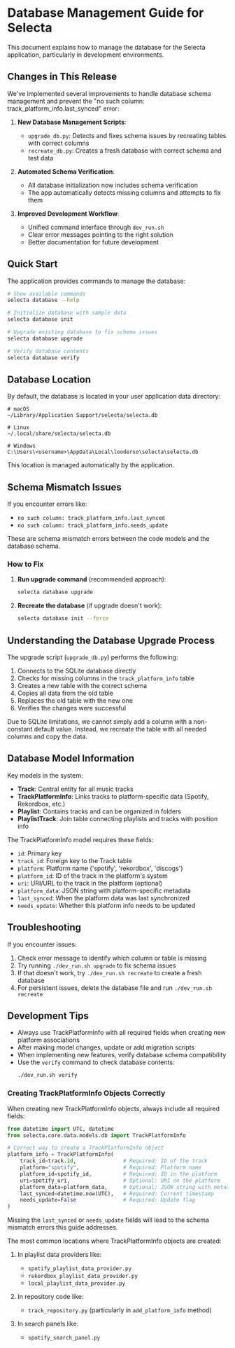 # Database Management Guide for Selecta

This document explains how to manage the database for the Selecta application, particularly
in development environments.

## Changes in This Release

We've implemented several improvements to handle database schema management and prevent the
"no such column: track_platform_info.last_synced" error:

1. **New Database Management Scripts**:
   - `upgrade_db.py`: Detects and fixes schema issues by recreating tables with correct columns
   - `recreate_db.py`: Creates a fresh database with correct schema and test data

2. **Automated Schema Verification**:
   - All database initialization now includes schema verification
   - The app automatically detects missing columns and attempts to fix them

3. **Improved Development Workflow**:
   - Unified command interface through `dev_run.sh`
   - Clear error messages pointing to the right solution
   - Better documentation for future development

## Quick Start

The application provides commands to manage the database:

```bash
# Show available commands
selecta database --help

# Initialize database with sample data
selecta database init

# Upgrade existing database to fix schema issues
selecta database upgrade

# Verify database contents
selecta database verify
```

## Database Location

By default, the database is located in your user application data directory:
```
# macOS
~/Library/Application Support/selecta/selecta.db

# Linux
~/.local/share/selecta/selecta.db

# Windows
C:\Users\<username>\AppData\Local\looderso\selecta\selecta.db
```

This location is managed automatically by the application.

## Schema Mismatch Issues

If you encounter errors like:
- `no such column: track_platform_info.last_synced`
- `no such column: track_platform_info.needs_update`

These are schema mismatch errors between the code models and the database schema.

### How to Fix

1. **Run upgrade command** (recommended approach):
   ```bash
   selecta database upgrade
   ```

2. **Recreate the database** (if upgrade doesn't work):
   ```bash
   selecta database init --force
   ```

## Understanding the Database Upgrade Process

The upgrade script (`upgrade_db.py`) performs the following:

1. Connects to the SQLite database directly
2. Checks for missing columns in the `track_platform_info` table
3. Creates a new table with the correct schema
4. Copies all data from the old table
5. Replaces the old table with the new one
6. Verifies the changes were successful

Due to SQLite limitations, we cannot simply add a column with a non-constant default value. Instead,
we recreate the table with all needed columns and copy the data.

## Database Model Information

Key models in the system:

- **Track**: Central entity for all music tracks
- **TrackPlatformInfo**: Links tracks to platform-specific data (Spotify, Rekordbox, etc.)
- **Playlist**: Contains tracks and can be organized in folders
- **PlaylistTrack**: Join table connecting playlists and tracks with position info

The TrackPlatformInfo model requires these fields:
- `id`: Primary key
- `track_id`: Foreign key to the Track table
- `platform`: Platform name ('spotify', 'rekordbox', 'discogs')
- `platform_id`: ID of the track in the platform's system
- `uri`: URI/URL to the track in the platform (optional)
- `platform_data`: JSON string with platform-specific metadata
- `last_synced`: When the platform data was last synchronized
- `needs_update`: Whether this platform info needs to be updated

## Troubleshooting

If you encounter issues:

1. Check error message to identify which column or table is missing
2. Try running `./dev_run.sh upgrade` to fix schema issues
3. If that doesn't work, try `./dev_run.sh recreate` to create a fresh database
4. For persistent issues, delete the database file and run `./dev_run.sh recreate`

## Development Tips

- Always use TrackPlatformInfo with all required fields when creating new platform associations
- After making model changes, update or add migration scripts
- When implementing new features, verify database schema compatibility
- Use the `verify` command to check database contents:
  ```bash
  ./dev_run.sh verify
  ```

### Creating TrackPlatformInfo Objects Correctly

When creating new TrackPlatformInfo objects, always include all required fields:

```python
from datetime import UTC, datetime
from selecta.core.data.models.db import TrackPlatformInfo

# Correct way to create a TrackPlatformInfo object
platform_info = TrackPlatformInfo(
    track_id=track.id,               # Required: ID of the track
    platform="spotify",              # Required: Platform name
    platform_id=spotify_id,          # Required: ID in the platform
    uri=spotify_uri,                 # Optional: URI on the platform
    platform_data=platform_data,     # Optional: JSON string with metadata
    last_synced=datetime.now(UTC),   # Required: Current timestamp
    needs_update=False               # Required: Update flag
)
```

Missing the `last_synced` or `needs_update` fields will lead to the schema mismatch errors this guide addresses.

The most common locations where TrackPlatformInfo objects are created:

1. In playlist data providers like:
   - `spotify_playlist_data_provider.py`
   - `rekordbox_playlist_data_provider.py`
   - `local_playlist_data_provider.py`

2. In repository code like:
   - `track_repository.py` (particularly in `add_platform_info` method)

3. In search panels like:
   - `spotify_search_panel.py`
